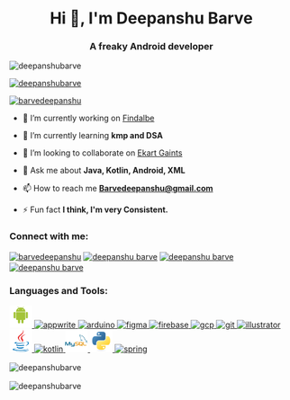 <h1 align="center">Hi 👋, I'm Deepanshu Barve</h1>
<h3 align="center">A freaky Android developer</h3>

<p align="left"> <img src="https://komarev.com/ghpvc/?username=deepanshubarve&label=Profile%20views&color=0e75b6&style=flat" alt="deepanshubarve" /> </p>

<p align="left"> <a href="https://github.com/ryo-ma/github-profile-trophy"><img src="https://github-profile-trophy.vercel.app/?username=deepanshubarve" alt="deepanshubarve" /></a> </p>

<p align="left"> <a href="https://twitter.com/barvedeepanshu" target="blank"><img src="https://img.shields.io/twitter/follow/barvedeepanshu?logo=twitter&style=for-the-badge" alt="barvedeepanshu" /></a> </p>

- 🔭 I’m currently working on [Findalbe]([[https://github.com/deepanshubarve/KharchaManager]])

- 🌱 I’m currently learning **kmp and DSA**

- 👯 I’m looking to collaborate on [Ekart Gaints](https://github.com/deepanshubarve/EkartGaints)

- 💬 Ask me about **Java, Kotlin, Android, XML**

- 📫 How to reach me **Barvedeepanshu@gmail.com**

- ⚡ Fun fact **I think, I'm very Consistent.**

<h3 align="left">Connect with me:</h3>
<p align="left">
<a href="https://twitter.com/barvedeepanshu" target="blank"><img align="center" src="https://raw.githubusercontent.com/rahuldkjain/github-profile-readme-generator/master/src/images/icons/Social/twitter.svg" alt="barvedeepanshu" height="30" width="40" /></a>
<a href="https://linkedin.com/in/deepanshu barve" target="blank"><img align="center" src="https://raw.githubusercontent.com/rahuldkjain/github-profile-readme-generator/master/src/images/icons/Social/linked-in-alt.svg" alt="deepanshu barve" height="30" width="40" /></a>
<a href="https://www.hackerrank.com/deepanshu barve" target="blank"><img align="center" src="https://raw.githubusercontent.com/rahuldkjain/github-profile-readme-generator/master/src/images/icons/Social/hackerrank.svg" alt="deepanshu barve" height="30" width="40" /></a>
<a href="https://www.leetcode.com/deepanshu barve" target="blank"><img align="center" src="https://raw.githubusercontent.com/rahuldkjain/github-profile-readme-generator/master/src/images/icons/Social/leet-code.svg" alt="deepanshu barve" height="30" width="40" /></a>
</p>

<h3 align="left">Languages and Tools:</h3>
<p align="left"> <a href="https://developer.android.com" target="_blank" rel="noreferrer"> <img src="https://raw.githubusercontent.com/devicons/devicon/master/icons/android/android-original-wordmark.svg" alt="android" width="40" height="40"/> </a> <a href="https://appwrite.io" target="_blank" rel="noreferrer"> <img src="https://www.vectorlogo.zone/logos/appwriteio/appwriteio-icon.svg" alt="appwrite" width="40" height="40"/> </a> <a href="https://www.arduino.cc/" target="_blank" rel="noreferrer"> <img src="https://cdn.worldvectorlogo.com/logos/arduino-1.svg" alt="arduino" width="40" height="40"/> </a> <a href="https://www.figma.com/" target="_blank" rel="noreferrer"> <img src="https://www.vectorlogo.zone/logos/figma/figma-icon.svg" alt="figma" width="40" height="40"/> </a> <a href="https://firebase.google.com/" target="_blank" rel="noreferrer"> <img src="https://www.vectorlogo.zone/logos/firebase/firebase-icon.svg" alt="firebase" width="40" height="40"/> </a> <a href="https://cloud.google.com" target="_blank" rel="noreferrer"> <img src="https://www.vectorlogo.zone/logos/google_cloud/google_cloud-icon.svg" alt="gcp" width="40" height="40"/> </a> <a href="https://git-scm.com/" target="_blank" rel="noreferrer"> <img src="https://www.vectorlogo.zone/logos/git-scm/git-scm-icon.svg" alt="git" width="40" height="40"/> </a> <a href="https://www.adobe.com/in/products/illustrator.html" target="_blank" rel="noreferrer"> <img src="https://www.vectorlogo.zone/logos/adobe_illustrator/adobe_illustrator-icon.svg" alt="illustrator" width="40" height="40"/> </a> <a href="https://www.java.com" target="_blank" rel="noreferrer"> <img src="https://raw.githubusercontent.com/devicons/devicon/master/icons/java/java-original.svg" alt="java" width="40" height="40"/> </a> <a href="https://kotlinlang.org" target="_blank" rel="noreferrer"> <img src="https://www.vectorlogo.zone/logos/kotlinlang/kotlinlang-icon.svg" alt="kotlin" width="40" height="40"/> </a> <a href="https://www.mysql.com/" target="_blank" rel="noreferrer"> <img src="https://raw.githubusercontent.com/devicons/devicon/master/icons/mysql/mysql-original-wordmark.svg" alt="mysql" width="40" height="40"/> </a> <a href="https://www.python.org" target="_blank" rel="noreferrer"> <img src="https://raw.githubusercontent.com/devicons/devicon/master/icons/python/python-original.svg" alt="python" width="40" height="40"/> </a> <a href="https://spring.io/" target="_blank" rel="noreferrer"> <img src="https://www.vectorlogo.zone/logos/springio/springio-icon.svg" alt="spring" width="40" height="40"/> </a> </p>

<p><img align="center" src="https://github-readme-stats.vercel.app/api/top-langs?username=deepanshubarve&show_icons=true&locale=en&layout=compact" alt="deepanshubarve" /></p>

<p><img align="center" src="https://github-readme-streak-stats.herokuapp.com/?user=deepanshubarve&" alt="deepanshubarve" /></p>
